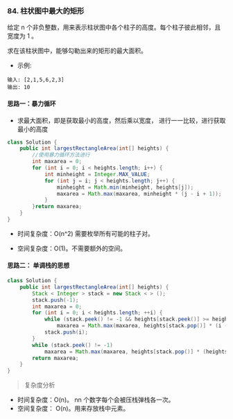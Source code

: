 ### 84. 柱状图中最大的矩形
给定 n 个非负整数，用来表示柱状图中各个柱子的高度。每个柱子彼此相邻，且宽度为 1 。

求在该柱状图中，能够勾勒出来的矩形的最大面积。

* 示例:
```
输入: [2,1,5,6,2,3]
输出: 10
```

#### 思路一：暴力循环
* 求最大面积，即是获取最小的高度，然后乘以宽度， 进行一一比较，进行获取最小的高度
```java
class Solution {
    public int largestRectangleArea(int[] heights) {
        //使用暴力循环方法进行
        int maxarea = 0;
        for (int i = 0; i < heights.length; i++) {
            int minheight = Integer.MAX_VALUE;
            for (int j = i; j < heights.length; j++) {
                minheight = Math.min(minheight, heights[j]);
                maxarea = Math.max(maxarea, minheight * (j - i + 1));
            }
        }return maxarea;
    }
}
```
* 时间复杂度：O(n^2) 需要枚举所有可能的柱子对。

* 空间复杂度：O(1)。不需要额外的空间。

#### 思路二： 单调栈的思想
```java
class Solution {
    public int largestRectangleArea(int[] heights) {
        Stack < Integer > stack = new Stack < > ();
        stack.push(-1);
        int maxarea = 0;
        for (int i = 0; i < heights.length; ++i) {
            while (stack.peek() != -1 && heights[stack.peek()] >= heights[i])
                maxarea = Math.max(maxarea, heights[stack.pop()] * (i - stack.peek() - 1));
            stack.push(i);
        }
        while (stack.peek() != -1)
            maxarea = Math.max(maxarea, heights[stack.pop()] * (heights.length - stack.peek() -1));
        return maxarea;
    }
}
```
> 复杂度分析
* 时间复杂度：O(n)。 nn 个数字每个会被压栈弹栈各一次。
* 空间复杂度： O(n)。用来存放栈中元素。

